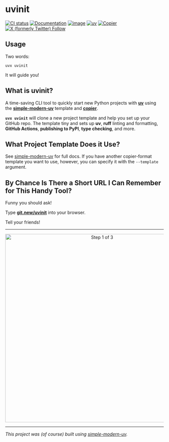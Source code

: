 # uvinit

[![CI status](https://github.com/jlevy/uvinit/actions/workflows/ci.yml/badge.svg)](https://github.com/jlevy/uvinit/actions/workflows/ci.yml?query=branch%3Amain)
[![Documentation](https://img.shields.io/badge/documentation-go)](https://www.github.com/jlevy/simple-modern-uv)
[![image](https://img.shields.io/pypi/pyversions/uvinit.svg)](https://pypi.python.org/pypi/uvinit)
[![uv](https://img.shields.io/endpoint?url=https://raw.githubusercontent.com/astral-sh/uv/main/assets/badge/v0.json)](https://github.com/astral-sh/uv)
[![Copier](https://img.shields.io/endpoint?url=https://raw.githubusercontent.com/copier-org/copier/master/img/badge/badge-grayscale-border.json)](https://github.com/copier-org/copier)
[![X (formerly Twitter)
Follow](https://img.shields.io/twitter/follow/ojoshe)](https://x.com/ojoshe)

## Usage

Two words:

```
uvx uvinit
```

It will guide you!

## What is uvinit?

A time-saving CLI tool to quickly start new Python projects with
[**uv**](https://github.com/astral-sh/uv) using the
[**simple-modern-uv**](https://github.com/jlevy/simple-modern-uv) template and
[**copier**](https://github.com/copier-org/copier).

**`uvx uvinit`** will clone a new project template and help you set up your GitHub repo.
The template tiny and sets up **uv**, **ruff** linting and formatting, **GitHub
Actions**, **publishing to PyPI**, **type checking**, and more.

## What Project Template Does it Use?

See [simple-modern-uv](https://github.com/jlevy/simple-modern-uv) for full docs.
If you have another copier-format template you want to use, however, you can specify it
with the `--template` argument.

## By Chance Is There a Short URL I Can Remember for This Handy Tool?

Funny you should ask!

Type [**git.new/uvinit**](https://git.new/uvinit) into your browser.

Tell your friends!

* * *

<div align="center">

<img width="600" alt="Step 1 of 3"
src="https://github.com/user-attachments/assets/216d3db0-de98-4131-be1d-dce38e926474" />

</div>

* * *

*This project was (of course) built using
[simple-modern-uv](https://github.com/jlevy/simple-modern-uv).*
